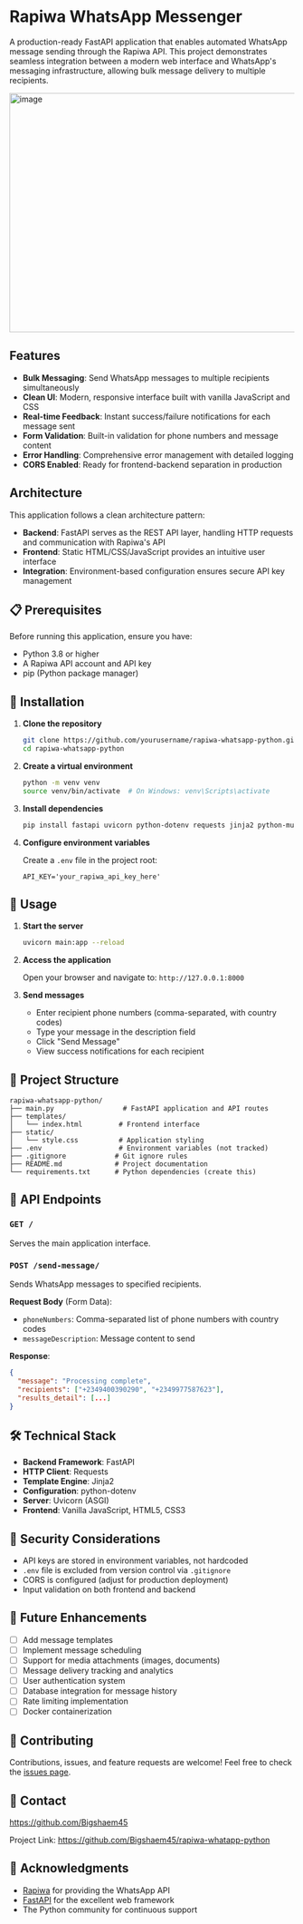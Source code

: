 # Rapiwa WhatsApp Messenger

A production-ready FastAPI application that enables automated WhatsApp message sending through the Rapiwa API. This project demonstrates seamless integration between a modern web interface and WhatsApp's messaging infrastructure, allowing bulk message delivery to multiple recipients.

<img width="959" height="422" alt="image" src="https://github.com/user-attachments/assets/4e463ea7-0a53-40cd-aaf2-a8f70cce5bbd" />


## Features

- **Bulk Messaging**: Send WhatsApp messages to multiple recipients simultaneously
- **Clean UI**: Modern, responsive interface built with vanilla JavaScript and CSS
- **Real-time Feedback**: Instant success/failure notifications for each message sent
- **Form Validation**: Built-in validation for phone numbers and message content
- **Error Handling**: Comprehensive error management with detailed logging
- **CORS Enabled**: Ready for frontend-backend separation in production

## Architecture

This application follows a clean architecture pattern:

- **Backend**: FastAPI serves as the REST API layer, handling HTTP requests and communication with Rapiwa's API
- **Frontend**: Static HTML/CSS/JavaScript provides an intuitive user interface
- **Integration**: Environment-based configuration ensures secure API key management

## 📋 Prerequisites

Before running this application, ensure you have:

- Python 3.8 or higher
- A Rapiwa API account and API key
- pip (Python package manager)

## 🚀 Installation

1. **Clone the repository**
   ```bash
   git clone https://github.com/yourusername/rapiwa-whatsapp-python.git
   cd rapiwa-whatsapp-python
   ```

2. **Create a virtual environment**
   ```bash
   python -m venv venv
   source venv/bin/activate  # On Windows: venv\Scripts\activate
   ```

3. **Install dependencies**
   ```bash
   pip install fastapi uvicorn python-dotenv requests jinja2 python-multipart
   ```

4. **Configure environment variables**
   
   Create a `.env` file in the project root:
   ```env
   API_KEY='your_rapiwa_api_key_here'
   ```

## 🎯 Usage

1. **Start the server**
   ```bash
   uvicorn main:app --reload
   ```

2. **Access the application**
   
   Open your browser and navigate to: `http://127.0.0.1:8000`

3. **Send messages**
   - Enter recipient phone numbers (comma-separated, with country codes)
   - Type your message in the description field
   - Click "Send Message"
   - View success notifications for each recipient

## 📁 Project Structure

```
rapiwa-whatsapp-python/
├── main.py                 # FastAPI application and API routes
├── templates/
│   └── index.html         # Frontend interface
├── static/
│   └── style.css          # Application styling
├── .env                   # Environment variables (not tracked)
├── .gitignore            # Git ignore rules
├── README.md             # Project documentation
└── requirements.txt      # Python dependencies (create this)
```

## 🔑 API Endpoints

### `GET /`
Serves the main application interface.

### `POST /send-message/`
Sends WhatsApp messages to specified recipients.

**Request Body** (Form Data):
- `phoneNumbers`: Comma-separated list of phone numbers with country codes
- `messageDescription`: Message content to send

**Response**:
```json
{
  "message": "Processing complete",
  "recipients": ["+2349400390290", "+2349977587623"],
  "results_detail": [...]
}
```

## 🛠️ Technical Stack

- **Backend Framework**: FastAPI
- **HTTP Client**: Requests
- **Template Engine**: Jinja2
- **Configuration**: python-dotenv
- **Server**: Uvicorn (ASGI)
- **Frontend**: Vanilla JavaScript, HTML5, CSS3

## 🔐 Security Considerations

- API keys are stored in environment variables, not hardcoded
- `.env` file is excluded from version control via `.gitignore`
- CORS is configured (adjust for production deployment)
- Input validation on both frontend and backend

## 🚧 Future Enhancements

- [ ] Add message templates
- [ ] Implement message scheduling
- [ ] Support for media attachments (images, documents)
- [ ] Message delivery tracking and analytics
- [ ] User authentication system
- [ ] Database integration for message history
- [ ] Rate limiting implementation
- [ ] Docker containerization

## 🤝 Contributing

Contributions, issues, and feature requests are welcome! Feel free to check the [issues page](https://github.com/Bigshaem45/rapiwa-whatapp-python/issues).

## 📧 Contact

https://github.com/Bigshaem45

Project Link: https://github.com/Bigshaem45/rapiwa-whatapp-python

## 🙏 Acknowledgments

- [Rapiwa](https://rapiwa.com) for providing the WhatsApp API
- [FastAPI](https://fastapi.tiangolo.com/) for the excellent web framework
- The Python community for continuous support

